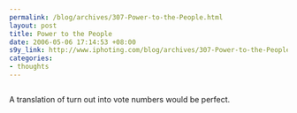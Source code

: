 ```yaml
--- 
permalink: /blog/archives/307-Power-to-the-People.html
layout: post
title: Power to the People
date: 2006-05-06 17:14:53 +08:00
s9y_link: http://www.iphoting.com/blog/archives/307-Power-to-the-People.html
categories: 
- thoughts
---
```

<p class="break"><p><img src="http://static-s3.iphoting.com/blog/uploads/Stadium-WP.gif" alt="" /></p><p class="break">A translation of turn out into vote numbers would be perfect.</p></p>
